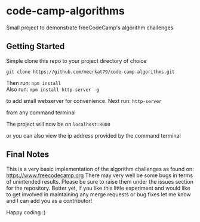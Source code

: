 # code-camp-algorithms
Small project to demonstrate freeCodeCamp's algorithm challenges

## Getting Started
Simple clone this repo to your project directory of choice

`git clone https://github.com/meerkat79/code-camp-algorithms.git`

Then run: `npm install`  
Also run: `npm install http-server -g`

to add small webserver for convenience.
Next run: `http-server`

from any command terminal

The project will now be on `localhost:8080`

or you can also view the ip address provided by the command terminal

## Final Notes
This is a very basic implementation of the algorithm challenges as found on: https://www.freecodecamp.org
There may very well be some bugs in terms of unintended results. Please be sure to raise them under the issues section for the repository.
Better yet, if you like this little experiment and would like to get involved in maintaining any merge requests or bug fixes let me know and I can add you as a contributor!

Happy coding :)
